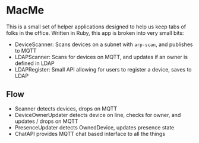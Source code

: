 # MacMe

This is a small set of helper applications designed to help us keep tabs of folks in the office. Written in Ruby, this app is broken into very small bits:

* DeviceScanner: Scans devices on a subnet with `arp-scan`, and publishes to MQTT
* LDAPScanner: Scans for devices on MQTT, and updates if an owner is defined in LDAP
* LDAPRegister: Small API allowing for users to register a device, saves to LDAP

## Flow

* Scanner detects devices, drops on MQTT
* DeviceOwnerUpdater detects device on line, checks for owner, and updates / drops on MQTT
* PresenceUpdater detects OwnedDevice, updates presence state
* ChatAPI provides MQTT chat based interface to all the things
